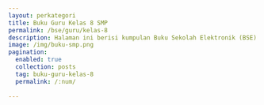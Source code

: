 ```yaml
---
layout: perkategori
title: Buku Guru Kelas 8 SMP
permalink: /bse/guru/kelas-8
description: Halaman ini berisi kumpulan Buku Sekolah Elektronik (BSE) Buku Guru Satuan Pendidikan SMP Kelas 8.
image: /img/buku-smp.png
pagination: 
  enabled: true
  collection: posts
  tag: buku-guru-kelas-8
  permalink: /:num/
  
---
```

